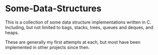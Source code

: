# Some-Data-Structures

This is a collection of some data structure implementations written in C. Including, but not limited to bags, stacks, trees, queues and deques, and heaps.

These are generally my first attempts at each, but most have been implemented in other projects since then.
